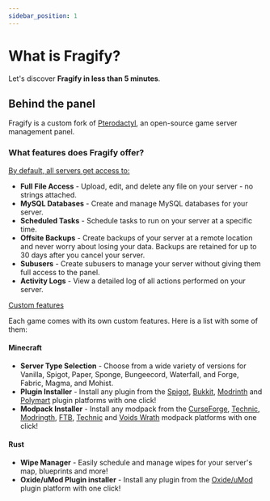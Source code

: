 ```yaml
---
sidebar_position: 1
---
```


# What is Fragify?

Let's discover **Fragify in less than 5 minutes**.

## Behind the panel

Fragify is a custom fork of [Pterodactyl](https://pterodactyl.io/), an open-source game server management panel.

### What features does Fragify offer?

<u>By default, all servers get access to:</u>

- **Full File Access** - Upload, edit, and delete any file on your server - no strings attached.
- **MySQL Databases** - Create and manage MySQL databases for your server.
- **Scheduled Tasks** - Schedule tasks to run on your server at a specific time.
- **Offsite Backups** - Create backups of your server at a remote location and never worry about losing your data. Backups are retained for up to 30 days after you cancel your server.
- **Subusers** - Create subusers to manage your server without giving them full access to the panel.
- **Activity Logs** - View a detailed log of all actions performed on your server.

<u>Custom features</u>

Each game comes with its own custom features. Here is a list with some of them:

#### Minecraft

- **Server Type Selection** - Choose from a wide variety of versions for Vanilla, Spigot, Paper, Sponge, Bungeecord, Waterfall, and Forge, Fabric, Magma, and Mohist.
- **Plugin Installer** - Install any plugin from the [Spigot](https://www.spigotmc.org/resources), [Bukkit](https://dev.bukkit.org/bukkit-plugins), [Modrinth](https://www.modrinth.com/mods) and [Polymart](https://polymart.org) plugin platforms with one click!
- **Modpack Installer** - Install any modpack from the [CurseForge](https://www.curseforge.com/minecraft/modpacks), [Technic](https://www.technicpack.net/modpacks), [Modringth](https://www.modrinth.com/modpacks), [FTB](https://www.feed-the-beast.com/modpacks), [Technic](https://www.technicpack.net/modpacks) and [Voids Wrath](https://www.voidswrath.com/modpacks) modpack platforms with one click!

#### Rust

- **Wipe Manager** - Easily schedule and manage wipes for your server's map, blueprints and more! 
- **Oxide/uMod Plugin installer** - Install any plugin from the [Oxide/uMod](https://umod.org/plugins) plugin platform with one click!


